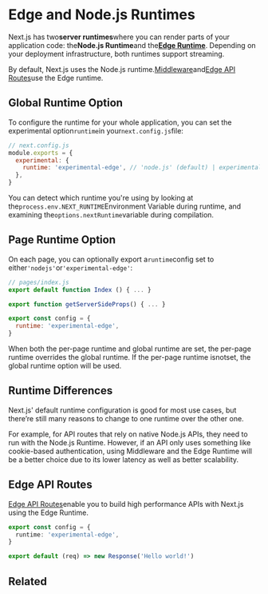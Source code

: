 # Edge and Node.js Runtimes

Next.js has two**server runtimes**where you can render parts of your application code: the**Node.js Runtime**and the[**Edge Runtime**](/docs/api-reference/edge-runtime). Depending on your deployment infrastructure, both runtimes support streaming.

By default, Next.js uses the Node.js runtime.[Middleware](/docs/advanced-features/middleware)and[Edge API Routes](/docs/api-routes/edge-api-routes)use the Edge runtime.

## Global Runtime Option

To configure the runtime for your whole application, you can set the experimental option`runtime`in your`next.config.js`file:

```js
// next.config.js
module.exports = {
  experimental: {
    runtime: 'experimental-edge', // 'node.js' (default) | experimental-edge
  },
}

```

You can detect which runtime you're using by looking at the`process.env.NEXT_RUNTIME`Environment Variable during runtime, and examining the`options.nextRuntime`variable during compilation.

## Page Runtime Option

On each page, you can optionally export a`runtime`config set to either`'nodejs'`or`'experimental-edge'`:

```jsx
// pages/index.js
export default function Index () { ... }

export function getServerSideProps() { ... }

export const config = {
  runtime: 'experimental-edge',
}

```

When both the per-page runtime and global runtime are set, the per-page runtime overrides the global runtime. If the per-page runtime isnotset, the global runtime option will be used.

## Runtime Differences



Next.js' default runtime configuration is good for most use cases, but there’re still many reasons to change to one runtime over the other one.

For example, for API routes that rely on native Node.js APIs, they need to run with the Node.js Runtime. However, if an API only uses something like cookie-based authentication, using Middleware and the Edge Runtime will be a better choice due to its lower latency as well as better scalability.

## Edge API Routes

[Edge API Routes](/docs/api-routes/edge-api-routes)enable you to build high performance APIs with Next.js using the Edge Runtime.

```typescript
export const config = {
  runtime: 'experimental-edge',
}

export default (req) => new Response('Hello world!')

```

## Related







